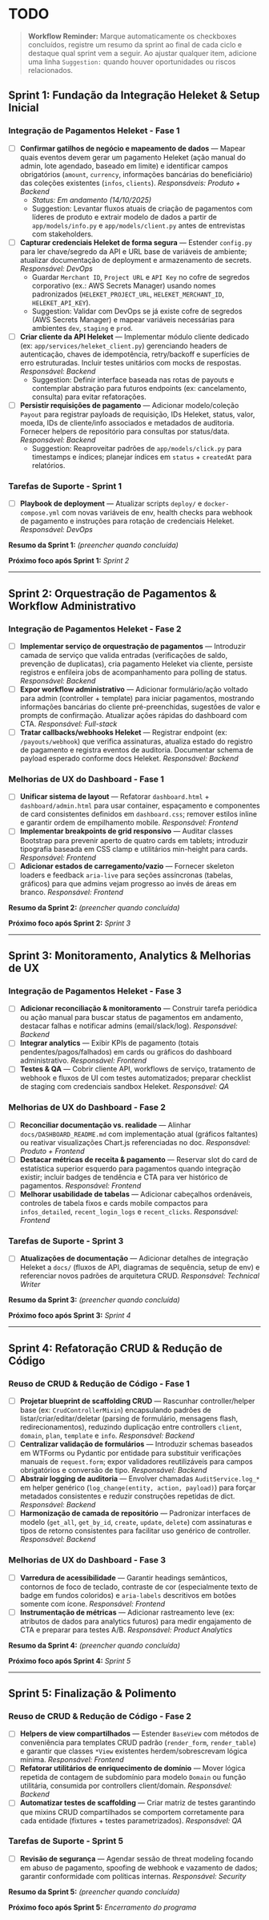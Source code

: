 # TODO

> **Workflow Reminder:** Marque automaticamente os checkboxes concluídos, registre um resumo da sprint ao final de cada ciclo e destaque qual sprint vem a seguir. Ao ajustar qualquer item, adicione uma linha `Suggestion:` quando houver oportunidades ou riscos relacionados.

## Sprint 1: Fundação da Integração Heleket & Setup Inicial

### Integração de Pagamentos Heleket - Fase 1
- [ ] **Confirmar gatilhos de negócio e mapeamento de dados** — Mapear quais eventos devem gerar um pagamento Heleket (ação manual do admin, lote agendado, baseado em limite) e identificar campos obrigatórios (`amount`, `currency`, informações bancárias do beneficiário) das coleções existentes (`infos`, `clients`). _Responsáveis: Produto + Backend_
	- _Status: Em andamento (14/10/2025)_
	- Suggestion: Levantar fluxos atuais de criação de pagamentos com líderes de produto e extrair modelo de dados a partir de `app/models/info.py` e `app/models/client.py` antes de entrevistas com stakeholders.
- [ ] **Capturar credenciais Heleket de forma segura** — Estender `config.py` para ler chave/segredo da API e URL base de variáveis de ambiente; atualizar documentação de deployment e armazenamento de secrets. _Responsável: DevOps_
	- Guardar `Merchant ID`, `Project URL` e `API Key` no cofre de segredos corporativo (ex.: AWS Secrets Manager) usando nomes padronizados (`HELEKET_PROJECT_URL`, `HELEKET_MERCHANT_ID`, `HELEKET_API_KEY`).
	- Suggestion: Validar com DevOps se já existe cofre de segredos (AWS Secrets Manager) e mapear variáveis necessárias para ambientes `dev`, `staging` e `prod`.
- [ ] **Criar cliente da API Heleket** — Implementar módulo cliente dedicado (ex: `app/services/heleket_client.py`) gerenciando headers de autenticação, chaves de idempotência, retry/backoff e superfícies de erro estruturadas. Incluir testes unitários com mocks de respostas. _Responsável: Backend_
	- Suggestion: Definir interface baseada nas rotas de payouts e contemplar abstração para futuros endpoints (ex: cancelamento, consulta) para evitar refatorações.
- [ ] **Persistir requisições de pagamento** — Adicionar modelo/coleção `Payout` para registrar payloads de requisição, IDs Heleket, status, valor, moeda, IDs de cliente/info associados e metadados de auditoria. Fornecer helpers de repositório para consultas por status/data. _Responsável: Backend_
	- Suggestion: Reaproveitar padrões de `app/models/click.py` para timestamps e índices; planejar índices em `status` + `createdAt` para relatórios.

### Tarefas de Suporte - Sprint 1
- [ ] **Playbook de deployment** — Atualizar scripts `deploy/` e `docker-compose.yml` com novas variáveis de env, health checks para webhook de pagamento e instruções para rotação de credenciais Heleket. _Responsável: DevOps_

**Resumo da Sprint 1:** _(preencher quando concluída)_

**Próximo foco após Sprint 1:** _Sprint 2_

---

## Sprint 2: Orquestração de Pagamentos & Workflow Administrativo

### Integração de Pagamentos Heleket - Fase 2
- [ ] **Implementar serviço de orquestração de pagamentos** — Introduzir camada de serviço que valida entradas (verificações de saldo, prevenção de duplicatas), cria pagamento Heleket via cliente, persiste registros e enfileira jobs de acompanhamento para polling de status. _Responsável: Backend_
- [ ] **Expor workflow administrativo** — Adicionar formulário/ação voltado para admin (controller + template) para iniciar pagamentos, mostrando informações bancárias do cliente pré-preenchidas, sugestões de valor e prompts de confirmação. Atualizar ações rápidas do dashboard com CTA. _Responsável: Full-stack_
- [ ] **Tratar callbacks/webhooks Heleket** — Registrar endpoint (ex: `/payouts/webhook`) que verifica assinaturas, atualiza estado do registro de pagamento e registra eventos de auditoria. Documentar schema de payload esperado conforme docs Heleket. _Responsável: Backend_

### Melhorias de UX do Dashboard - Fase 1
- [ ] **Unificar sistema de layout** — Refatorar `dashboard.html` + `dashboard/admin.html` para usar container, espaçamento e componentes de card consistentes definidos em `dashboard.css`; remover estilos inline e garantir ordem de empilhamento mobile. _Responsável: Frontend_
- [ ] **Implementar breakpoints de grid responsivo** — Auditar classes Bootstrap para prevenir aperto de quatro cards em tablets; introduzir tipografia baseada em CSS clamp e utilitários min-height para cards. _Responsável: Frontend_
- [ ] **Adicionar estados de carregamento/vazio** — Fornecer skeleton loaders e feedback `aria-live` para seções assíncronas (tabelas, gráficos) para que admins vejam progresso ao invés de áreas em branco. _Responsável: Frontend_

**Resumo da Sprint 2:** _(preencher quando concluída)_

**Próximo foco após Sprint 2:** _Sprint 3_

---

## Sprint 3: Monitoramento, Analytics & Melhorias de UX

### Integração de Pagamentos Heleket - Fase 3
- [ ] **Adicionar reconciliação & monitoramento** — Construir tarefa periódica ou ação manual para buscar status de pagamentos em andamento, destacar falhas e notificar admins (email/slack/log). _Responsável: Backend_
- [ ] **Integrar analytics** — Exibir KPIs de pagamento (totais pendentes/pagos/falhados) em cards ou gráficos do dashboard administrativo. _Responsável: Frontend_
- [ ] **Testes & QA** — Cobrir cliente API, workflows de serviço, tratamento de webhook e fluxos de UI com testes automatizados; preparar checklist de staging com credenciais sandbox Heleket. _Responsável: QA_

### Melhorias de UX do Dashboard - Fase 2
- [ ] **Reconciliar documentação vs. realidade** — Alinhar `docs/DASHBOARD_README.md` com implementação atual (gráficos faltantes) ou reativar visualizações Chart.js referenciadas no doc. _Responsável: Produto + Frontend_
- [ ] **Destacar métricas de receita & pagamento** — Reservar slot do card de estatística superior esquerdo para pagamentos quando integração existir; incluir badges de tendência e CTA para ver histórico de pagamentos. _Responsável: Frontend_
- [ ] **Melhorar usabilidade de tabelas** — Adicionar cabeçalhos ordenáveis, controles de tabela fixos e cards mobile compactos para `infos_detailed`, `recent_login_logs` e `recent_clicks`. _Responsável: Frontend_

### Tarefas de Suporte - Sprint 3
- [ ] **Atualizações de documentação** — Adicionar detalhes de integração Heleket a `docs/` (fluxos de API, diagramas de sequência, setup de env) e referenciar novos padrões de arquitetura CRUD. _Responsável: Technical Writer_

**Resumo da Sprint 3:** _(preencher quando concluída)_

**Próximo foco após Sprint 3:** _Sprint 4_

---

## Sprint 4: Refatoração CRUD & Redução de Código

### Reuso de CRUD & Redução de Código - Fase 1
- [ ] **Projetar blueprint de scaffolding CRUD** — Rascunhar controller/helper base (ex: `CrudControllerMixin`) encapsulando padrões de listar/criar/editar/deletar (parsing de formulário, mensagens flash, redirecionamentos), reduzindo duplicação entre controllers `client`, `domain`, `plan`, `template` e `info`. _Responsável: Backend_
- [ ] **Centralizar validação de formulários** — Introduzir schemas baseados em WTForms ou Pydantic por entidade para substituir verificações manuais de `request.form`; expor validadores reutilizáveis para campos obrigatórios e conversão de tipo. _Responsável: Backend_
- [ ] **Abstrair logging de auditoria** — Envolver chamadas `AuditService.log_*` em helper genérico (`log_change(entity, action, payload)`) para forçar metadados consistentes e reduzir construções repetidas de dict. _Responsável: Backend_
- [ ] **Harmonização de camada de repositório** — Padronizar interfaces de modelo (`get_all`, `get_by_id`, `create`, `update`, `delete`) com assinaturas e tipos de retorno consistentes para facilitar uso genérico de controller. _Responsável: Backend_

### Melhorias de UX do Dashboard - Fase 3
- [ ] **Varredura de acessibilidade** — Garantir headings semânticos, contornos de foco de teclado, contraste de cor (especialmente texto de badge em fundos coloridos) e `aria-labels` descritivos em botões somente com ícone. _Responsável: Frontend_
- [ ] **Instrumentação de métricas** — Adicionar rastreamento leve (ex: atributos de dados para analytics futuros) para medir engajamento de CTA e preparar para testes A/B. _Responsável: Product Analytics_

**Resumo da Sprint 4:** _(preencher quando concluída)_

**Próximo foco após Sprint 4:** _Sprint 5_

---

## Sprint 5: Finalização & Polimento

### Reuso de CRUD & Redução de Código - Fase 2
- [ ] **Helpers de view compartilhados** — Estender `BaseView` com métodos de conveniência para templates CRUD padrão (`render_form`, `render_table`) e garantir que classes `*View` existentes herdem/sobrescrevam lógica mínima. _Responsável: Frontend_
- [ ] **Refatorar utilitários de enriquecimento de domínio** — Mover lógica repetida de contagem de subdomínio para modelo `Domain` ou função utilitária, consumida por controllers client/domain. _Responsável: Backend_
- [ ] **Automatizar testes de scaffolding** — Criar matriz de testes garantindo que mixins CRUD compartilhados se comportem corretamente para cada entidade (fixtures + testes parametrizados). _Responsável: QA_

### Tarefas de Suporte - Sprint 5
- [ ] **Revisão de segurança** — Agendar sessão de threat modeling focando em abuso de pagamento, spoofing de webhook e vazamento de dados; garantir conformidade com políticas internas. _Responsável: Security_

**Resumo da Sprint 5:** _(preencher quando concluída)_

**Próximo foco após Sprint 5:** _Encerramento do programa_

